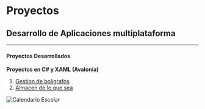 # Proyectos
## Desarrollo de Aplicaciones multiplataforma
---
#### Proyectos Desarrollados
**Proyectos en C# y XAML (Avalonia)**
1. <u>Gestion de boligrafos
2. Almacen de lo que sea</u>
<img src="https://www.campamentos.info/images/calendario-escolar-castilla-la-mancha-2025-2026.webp" alt="Calendario Escolar">
